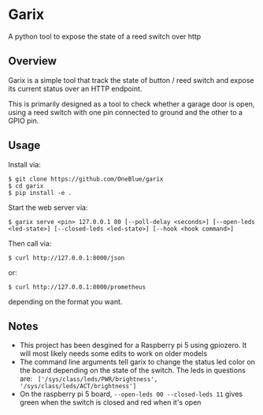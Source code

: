 # Garix

A python tool to expose the state of a reed switch over http

## Overview

Garix is a simple tool that track the state of button / reed switch and expose its current status over an HTTP endpoint.

This is primarily designed as a tool to check whether a garage door is open, using a reed switch with one pin connected to ground and the other to a GPIO pin.

## Usage

Install via:

```
$ git clone https://github.com/OneBlue/garix
$ cd garix
$ pip install -e .
```

Start the web server via:

```
$ garix serve <pin> 127.0.0.1 80 [--poll-delay <seconds>] [--open-leds <led-state>] [--closed-leds <led-state>] [--hook <hook command>]
```

Then call via:

```
$ curl http://127.0.0.1:8000/json
```

or:

```
$ curl http://127.0.0.1:8000/prometheus
```

depending on the format you want.


## Notes

- This project has been desgined for a Raspberry pi 5 using gpiozero. It will most likely needs some edits to work on older models
- The <leds> command line arguments tell garix to change the status led color on the board depending on the state of the switch. The leds in questions are: ` ['/sys/class/leds/PWR/brightness', '/sys/class/leds/ACT/brightness']`
- On the raspberry pi 5 board, `--open-leds 00 --closed-leds 11` gives green when the switch is closed and red when it's open

